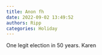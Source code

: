 ```yaml
---
title: Anon fh
date: 2022-09-02 13:49:52
authors: Ripp
categories: Holiday
---
```


 One legit election in 50 years.
Karen